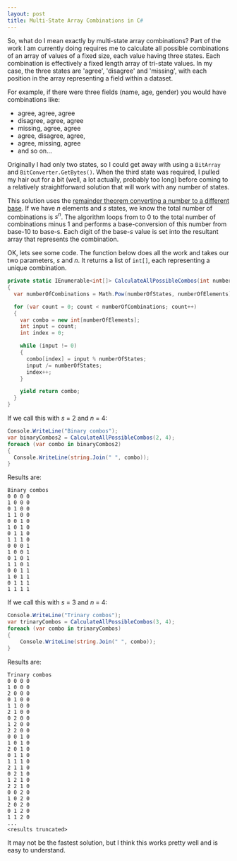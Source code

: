```yaml
---
layout: post
title: Multi-State Array Combinations in C# 
---
```


So, what do I mean exactly by multi-state array combinations? Part of the work I am currently doing requires me to calculate all possible combinations of an array of values of a fixed size, each value having three states. Each combination is effectively a fixed length array of tri-state values. In my case, the three states are 'agree', 'disagree' and 'missing', with each position in the array representing a field within a dataset.

For example, if there were three fields (name, age, gender) you would have combinations like:

- agree, agree, agree
- disagree, agree, agree
- missing, agree, agree
- agree, disagree, agree,
- agree, missing, agree
- and so on...

Originally I had only two states, so I could get away with using a `BitArray` and `BitConverter.GetBytes()`. When the third state was required, I pulled my hair out for a bit (well, a lot actually, probably too long) before coming to a relatively straightforward solution that will work with any number of states.

This solution uses the [remainder theorem converting a number to a different base](https://en.wikipedia.org/wiki/Positional_notation#Base_conversion). If we have *n* elements and *s* states, we know the total number of combinations is *s<sup>n</sup>*. The algorithm loops from to 0 to the total number of combinations minus 1 and performs a base-conversion of this number from base-10 to base-s. Each digit of the base-*s* value is set into the resultant array that represents the combination.

OK, lets see some code. The function below does all the work and takes our two parameters, *s* and *n*. It returns a list of `int[]`, each representing a unique combination.    

```cs
private static IEnumerable<int[]> CalculateAllPossibleCombos(int numberOfStates, int numberOfElements)
{
  var numberOfCombinations = Math.Pow(numberOfStates, numberOfElements);

  for (var count = 0; count < numberOfCombinations; count++)
  {
    var combo = new int[numberOfElements];
    int input = count;
    int index = 0;

    while (input != 0)
    {
      combo[index] = input % numberOfStates;
      input /= numberOfStates;
      index++;
    }

    yield return combo;
  }
}
```

If we call this with *s* = 2 and *n* = 4:

```cs
Console.WriteLine("Binary combos");
var binaryCombos2 = CalculateAllPossibleCombos(2, 4);
foreach (var combo in binaryCombos2)
{
  Console.WriteLine(string.Join(" ", combo));
}
```

Results are:

```
Binary combos
0 0 0 0
1 0 0 0
0 1 0 0
1 1 0 0
0 0 1 0
1 0 1 0
0 1 1 0
1 1 1 0
0 0 0 1
1 0 0 1
0 1 0 1
1 1 0 1
0 0 1 1
1 0 1 1
0 1 1 1
1 1 1 1
```

If we call this with *s* = 3 and *n* = 4:

```cs
Console.WriteLine("Trinary combos");
var trinaryCombos = CalculateAllPossibleCombos(3, 4);
foreach (var combo in trinaryCombos)
{
    Console.WriteLine(string.Join(" ", combo));
}
```

Results are:

```
Trinary combos
0 0 0 0
1 0 0 0
2 0 0 0
0 1 0 0
1 1 0 0
2 1 0 0
0 2 0 0
1 2 0 0
2 2 0 0
0 0 1 0
1 0 1 0
2 0 1 0
0 1 1 0
1 1 1 0
2 1 1 0
0 2 1 0
1 2 1 0
2 2 1 0
0 0 2 0
1 0 2 0
2 0 2 0
0 1 2 0
1 1 2 0
...
<results truncated>
```
 
It may not be the fastest solution, but I think this works pretty well and is easy to understand. 